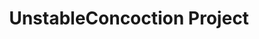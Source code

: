 ---
title: UnstableConcoction Project
tags: [Game]
style: fill
color: warning
description: Source code of the game <i>PuppyDays</i>
external_url: https://github.com/PuppyGummy/PuppyDaysProject
---